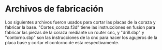 # Archivos de fabricación
Los siguientes archivos fueron usados para cortar las placas de la coraza y fabricar la base. "Cortes_coraza.f3d" tiene las instrucciones en fusion para fabricar las
piezas de la coraza mediante un router cnc, y "drill.sbp" y "contorno.sbp" son las instrucciones de la cnc para hacer los agujeros de la placa base y cortar el contorno
de esta respectivamente.

